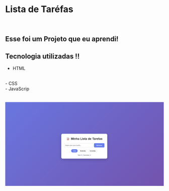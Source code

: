 <h1> Lista de Taréfas </h1>
<br>
<p><h2> Esse  foi um Projeto que eu aprendi! </h2></p>
<p><h2> Tecnologia utilizadas !! </h2> </p>

- HTML
<br>
- CSS
<br>
- JavaScrip
<br>
<br>
<br>
<img src="https://github.com/Jymas/projetos-01/blob/main/lista-de-tarefas/imagem.png?raw=true"/>
